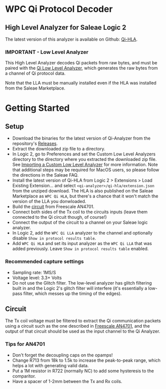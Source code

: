 
# WPC Qi Protocol Decoder
## High Level Analyzer for Saleae Logic 2

The latest version of this analyzer is available on Github: [Qi-HLA](https://github.com/ProxxiTech/qi-analyzer/qi-hla).

### IMPORTANT - Low Level Analyzer
This High Level Analyzer decodes Qi packets from raw bytes, and must be paired with the [Qi Low Level Analyzer](https://github.com/ProxxiTech/qi-analyzer), which generates the raw bytes from a channel of Qi protocol data.

Note that the LLA must be manually installed even if the HLA was installed from the Saleae Marketplace.

# Getting Started

## Setup

* Download the binaries for the latest version of Qi-Analyzer from the repository's [Releases](https://github.com/ProxxiTech/qi-analyzer/releases).
* Extract the downloaded zip file to a directory.
* In Logic 2, go to Preferences and set the Custom Low Level Analyzers directory to the directory where you extracted the downloaded zip file. See [Importing a Custom Low Level Analyzer](https://support.saleae.com/faq/technical-faq/setting-up-developer-directory) for more information. Note that additional steps may be required for MacOS users, so please follow the directions in the Saleae FAQ.
* Install the latest version of Qi-HLA from Logic 2 > Extensions > Load Existing Extension... and select `<qi-analyzer>/qi-hla/extension.json` from the unziped download. The HLA is also published on the Saleae Marketplace as `WPC Qi HLA`, but there's a chance that it won't match the version of the LLA you donwloaded.
* Build the [circuit](#circuit) from Freescale AN4701.
* Connect both sides of the Tx coil to the circuits inputs (leave them connected to the Qi circuit though, of course!)
* Connect the output of the circuit to a channel on your Saleae logic analyzer.
* In Logic 2, add the `WPC Qi LLA` analyzer to the channel and optionally disable `Show in protocol results table`.
* Add `WPC Qi HLA` and set its input analyzer as the `WPC Qi LLA` that was added previously. Leave `Show in protocol results table` enabled.

### Recommended capture settings

* Sampling rate: 1MS/S
* Voltage level: 3.3+ Volts
* Do not use the Glitch filter. The low-level analyzer has glitch filtering built in and the Logic 2's glitch filter will interfere (it's essentially a low-pass filter, which messes up the timing of the edges).


## Circuit

The Tx coil voltage must be filtered to extract the Qi communication packets using a circuit such as the one described in [Freescale AN4701](https://www.nxp.com/docs/en/application-note/AN4701.pdf), and the output of that circuit should be used as the input channel to the Qi Analyzer.

### Tips for AN4701

* Don't forget the decoupling caps on the opamps!
* Change R713 from 18k to 1.5k to increase the peak-to-peak range, which helps a lot with generating valid data.
* Put a 1M resistor in R722 (normally NC) to add some hysteresis to the comparitor.
* Have a spacer of 1-2mm between the Tx and Rx coils.
